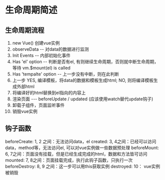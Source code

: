 # 生命周期简述

## 生命周期流程 
1. new Vue() 创建vue实例
2. observeData -- 对data的数据进行监测
3. Init Events -- 内部初始化事件
4. Has 'el' option -- 判断是否有el, 有则继续生命周期，否则就中断生命周期，等待 vm.$mount(el) is called
5. Has 'tempalte' option -- 上一步没有中断，则在此判断
6. 上一步 YES, 编译模板，将data的数据和模板生成html; NO, 则将编译模板生成外部html
7. 将编译好的html替换到el指向的内容上
8. 渲染页面 ---  beforeUpdate / updated (应该使用watch替代update钩子)
9. 卸载子组件，页面监听事件
10. 销毁vue实例

## 钩子函数

beforeCreate:  1, 2 之间：无法访问data，el
created: 3, 4之间：已经可以访问data，method等，无法访问el, 可以对vue实例做一些数据预处理
beforeMount: 6, 7之间：页面没有挂载，但是已经生成完成的html，数据和方法皆可访问
mounted: 7, 8之间：页面挂载完成，执行此钩子函数，只执行一次
beforeDestroy: 8, 9 之间：这一步可以用this获取实例
destroyed: 10： vue实例被销毁
